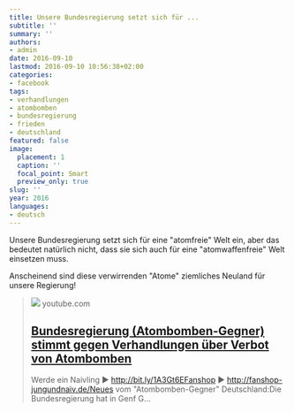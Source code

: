 ```yaml
---
title: Unsere Bundesregierung setzt sich für ...
subtitle: ''
summary: ''
authors:
- admin
date: 2016-09-10
lastmod: 2016-09-10 10:56:38+02:00
categories:
- facebook
tags:
- verhandlungen
- atombomben
- bundesregierung
- frieden
- deutschland
featured: false
image:
  placement: 1
  caption: ''
  focal_point: Smart
  preview_only: true
slug: ''
year: 2016
languages:
- deutsch
---
```


Unsere Bundesregierung setzt sich für eine "atomfreie" Welt ein, aber das bedeutet natürlich nicht, dass sie sich auch für eine "atomwaffenfreie" Welt einsetzen muss. 

Anscheinend sind diese verwirrenden "Atome" ziemliches Neuland für unsere Regierung!
> [![](https://i.ytimg.com/vi/_KkqsjxFz6M/hqdefault.jpg)](https://www.youtube.com/watch?v=_KkqsjxFz6M)
> youtube.com
> ## [Bundesregierung (Atombomben-Gegner) stimmt gegen Verhandlungen über Verbot von Atombomben](https://www.youtube.com/watch?v=_KkqsjxFz6M)
>
>Werde ein Naivling ► http://bit.ly/1A3Gt6EFanshop ► http://fanshop-jungundnaiv.de/Neues vom "Atombomben-Gegner" Deutschland:Die Bundesregierung hat in Genf G...